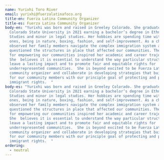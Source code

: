 ```yaml
---
name: Yurixhi Toro River
email: yurixhi@fuerzalatinafoco.org
title-en: Fuerza Latina Community Organizer
title-es: Fuerza Latina Community Organizer
body-en: "Yurixhi was born and raised in Greeley Colorado. She graduated from
  Colorado State University in 2021 earning a bachelor’s degree in Ethnic
  Studies and minor in legal studies. Her hobbies are spending time with loved
  ones, being in nature, boxing, fashion, and self-improvement. As a child, she
  observed her family members navigate the complex immigration system and always
  questioned the structures in place that affected our communities. The passion
  for empowering our communities inspired her academic and career trajectory.
  She  believes it is essential to understand the way particular structures
  leave a lasting impact and to promote fair and equitable rights for
  underrepresented communities.  She is beyond excited to be Fuerza Latina’s
  community organizer and collaborate in developing strategies that build power
  for our community members with our principle goal of protecting and promoting
  immigrant rights.  "
body-es: "Yurixhi was born and raised in Greeley Colorado. She graduated from
  Colorado State University in 2021 earning a bachelor’s degree in Ethnic
  Studies and minor in legal studies. Her hobbies are spending time with loved
  ones, being in nature, boxing, fashion, and self-improvement. As a child, she
  observed her family members navigate the complex immigration system and always
  questioned the structures in place that affected our communities. The passion
  for empowering our communities inspired her academic and career trajectory.
  She  believes it is essential to understand the way particular structures
  leave a lasting impact and to promote fair and equitable rights for
  underrepresented communities.  She is beyond excited to be Fuerza Latina’s
  community organizer and collaborate in developing strategies that build power
  for our community members with our principle goal of protecting and promoting
  immigrant rights.  "
ordering:
  - neutral
---
```

